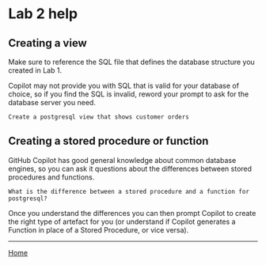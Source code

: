 # Lab 2 help

## Creating a view

Make sure to reference the SQL file that defines the database structure you created in Lab 1.

Copilot may not provide you with SQL that is valid for your database of choice, so if you find the SQL is invalid, reword your prompt to ask for the database server you need.

```
Create a postgresql view that shows customer orders
```

## Creating a stored procedure or function

GitHub Copilot has good general knowledge about common database engines, so you can ask it questions about the differences between stored procedures and functions.

```
What is the difference between a stored procedure and a function for postgresql?
```

Once you understand the differences you can then prompt Copilot to create the right type of artefact for you (or understand if Copilot generates a Function in place of a Stored Procedure, or vice versa).

---

[Home](../README.md#lab-2-building-database-logic)
